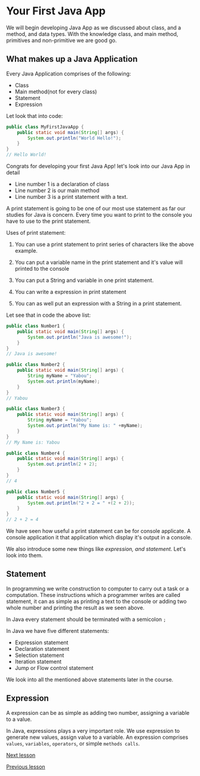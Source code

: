 # Your First Java App

We will begin developing Java App as we discussed about class, and a method, and data types. With the knowledge class, and main method, primitives and non-primitive we are good go.

## **What makes up a Java Application**

Every Java Application comprises of the following:

* Class
* Main method(not for every class)
* Statement
* Expression

Let look that into code:

```java
public class MyFirstJavaApp {
    public static void main(String[] args) {     
        System.out.println("World Hello!");
    }
}
// Hello World!
```

Congrats for developing your first Java App! let's look into our Java App in detail

* Line number 1 is a declaration of class
* Line number 2 is our main method
* Line number 3 is a print statement with a text.

A print statement is going to be one of our most use statement as far our studies for Java is concern. Every time you want to print to the console you have to use to the print statement. 

Uses of print statement:

1. You can use a print statement to print series of characters like the above example.

2. You can put a variable name in the print statement and it's value will printed to the console

3. You can put a String and variable in one print statement.

4. You can write a expression in print statement

5. You can as well put an expression with a String in a print statement.

Let see that in code the above list:

```java
public class Number1 {
    public static void main(String[] args) {           
        System.out.println("Java is awesome!");
    }
}
// Java is awesome!

public class Number2 {
    public static void main(String[] args) {   
        String myName = "Yabou";
        System.out.println(myName);
    }
}
// Yabou

public class Number3 {
    public static void main(String[] args) {   
        String myName = "Yabou";
        System.out.println("My Name is: " +myName);
    }
}
// My Name is: Yabou

public class Number4 {
    public static void main(String[] args) {         
        System.out.println(2 + 2);
    }
}
// 4

public class Number5 {
    public static void main(String[] args) {         
        System.out.println("2 + 2 = " +(2 + 2));
    }
}
// 2 + 2 = 4
```

We have seen how useful a print statement can be for console applicate. A console application it that application which display it's output in a console.

We also introduce some new things like *expression, and statement*. Let's look into them.

## Statement

In programming we write construction to computer to carry out a task or a computation. These instructions which a programmer writes are called statement, it can as simple as printing a text to the console or adding two whole number and printing the result as we seen above.

In Java every statement should be terminated with a semicolon `;` 

In Java we have five different statements:

* Expression statement
* Declaration statement
* Selection statement
* Iteration statement
* Jump or Flow control statement

We look into all the mentioned above statements later in the course.

## Expression

A expression can be as simple as adding two number, assigning a variable to a value.

In Java, expressions plays a very important role. We use expression to generate new values, assign value to a variable. An expression comprises `values`, `variables`, `operators`, or simple `methods calls`.

[Next lesson](https://github.com/touraye/under-doz/blob/main/102-looking-into-java/L-105-string.md)

[Previous lesson](https://github.com/touraye/under-doz/blob/main/102-looking-into-java/L-103-data-types.md)
